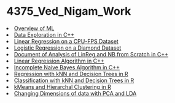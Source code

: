 # 4375_Ved_Nigam_Work

<li class="masthead__menu-item">
          <a href="https://github.com/ved-n/4375_Ved_Nigam_Work/blob/main/Overview%20of%20ML.pdf">Overview of ML</a>
        </li>
        
<li class="masthead__menu-item">
          <a href="https://github.com/ved-n/4375_Ved_Nigam_Work/tree/main/Exploration_cpp">Data Exploration in C++</a>
        </li>
        
<li class="masthead__menu-item">
          <a href="https://github.com/ved-n/4375_Ved_Nigam_Work/tree/main/Regression.pdf">Linear Regression on a CPU-FPS Dataset</a>
        </li>
        
<li class="masthead__menu-item">
          <a href="https://github.com/ved-n/4375_Ved_Nigam_Work/tree/main/classification.pdf">Logistic Regression on a Diamond Dataset</a>
        </li>
        
<li class="masthead__menu-item">
          <a href="https://github.com/ved-n/4375_Ved_Nigam_Work/tree/main/LinReg and NB from Scratch.pdf">Document of Analysis of LinReg and NB from Scratch in C++</a>
        </li>
        
<li class="masthead__menu-item">
          <a href="https://github.com/ved-n/4375_Ved_Nigam_Work/tree/main/linear_regression.cpp">Linear Regression Algorithm in C++</a>
        </li>
      
<li class="masthead__menu-item">
          <a href="https://github.com/ved-n/4375_Ved_Nigam_Work/tree/main/naive_bayes_from_scratch.cpp">Incomplete Naive Bayes Algorithm in C++</a>
        </li>
        
<li class="masthead__menu-item">
          <a href="https://github.com/ved-n/4375_Ved_Nigam_Work/tree/main/SFSRegression.pdf">Regression with kNN and Decision Trees in R</a>
        </li>
        
<li class="masthead__menu-item">
          <a href="https://github.com/ved-n/4375_Ved_Nigam_Work/tree/main/classification.pdf">Classification with kNN and Decision Trees in R</a>
        </li>

<li class="masthead__menu-item">
          <a href="https://github.com/ved-n/4375_Ved_Nigam_Work/tree/main/Clustering.pdf">kMeans and Hierarchal Clustering in R</a>
        </li>
        
<li class="masthead__menu-item">
          <a href="https://github.com/ved-n/4375_Ved_Nigam_Work/tree/main/PCA_and_LDA.pdf">Changing Dimensions of data with PCA and LDA</a>
        </li>
